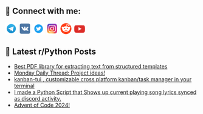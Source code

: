 ## 🔎 Connect with me:
[<img src="https://github.com/bullbesh/bullbesh/blob/main/images/Telegram.png" width="32" height="32" />](https://t.me/bullbesh)
[<img src="https://github.com/bullbesh/bullbesh/blob/main/images/VK.png" width="32" height="32" />](https://vk.com/bullbesh)
[<img src="https://github.com/bullbesh/bullbesh/blob/main/images/Twitter.png" width="32" height="32" />](https://twitter.com/bullbesh1)
[<img src="https://github.com/bullbesh/bullbesh/blob/main/images/Instagram.png" width="32" height="32" />](https://www.instagram.com/bullbesh)
[<img src="https://github.com/bullbesh/bullbesh/blob/main/images/Reddit.png" width="32" height="32" />](https://www.reddit.com/user/bullbesh)
[<img src="https://github.com/bullbesh/bullbesh/blob/main/images/YouTube.png" width="32" height="32" />](https://www.youtube.com/channel/UCtfjRs6uzgq5mfm8S06WTcg)

## 📕 Latest r/Python Posts
<!-- BLOG-POST-LIST:START -->
- [Best PDF library for extracting text from structured templates](https://www.reddit.com/r/Python/comments/1h4pqqh/best_pdf_library_for_extracting_text_from/)
- [Monday Daily Thread: Project ideas!](https://www.reddit.com/r/Python/comments/1h4hhn4/monday_daily_thread_project_ideas/)
- [kanban-tui , customizable cross platform kanban/task manager in your terminal](https://www.reddit.com/r/Python/comments/1h4aagg/kanbantui_customizable_cross_platform_kanbantask/)
- [I made a Python Script that Shows up current playing song lyrics synced as discord activity.](https://www.reddit.com/r/Python/comments/1h48722/i_made_a_python_script_that_shows_up_current/)
- [Advent of Code 2024!](https://www.reddit.com/r/Python/comments/1h47nhs/advent_of_code_2024/)
<!-- BLOG-POST-LIST:END -->

